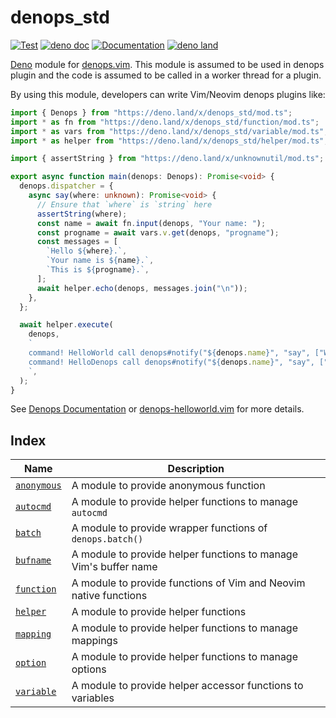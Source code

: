 # denops_std

[![Test](https://github.com/vim-denops/deno-denops-std/actions/workflows/test.yml/badge.svg)](https://github.com/vim-denops/deno-denops-std/actions/workflows/test.yml)
[![deno doc](https://doc.deno.land/badge.svg)](https://doc.deno.land/https/deno.land/x/denops_std/mod.ts)
[![Documentation](https://img.shields.io/badge/denops-Documentation-yellow.svg)](https://vim-denops.github.io/denops-documentation/)
[![deno land](http://img.shields.io/badge/available%20on-deno.land/x/denops__std-lightgrey.svg?logo=deno)](https://deno.land/x/denops_std)

[Deno][deno] module for [denops.vim][denops.vim]. This module is assumed to be
used in denops plugin and the code is assumed to be called in a worker thread
for a plugin.

By using this module, developers can write Vim/Neovim denops plugins like:

```typescript
import { Denops } from "https://deno.land/x/denops_std/mod.ts";
import * as fn from "https://deno.land/x/denops_std/function/mod.ts";
import * as vars from "https://deno.land/x/denops_std/variable/mod.ts";
import * as helper from "https://deno.land/x/denops_std/helper/mod.ts";

import { assertString } from "https://deno.land/x/unknownutil/mod.ts";

export async function main(denops: Denops): Promise<void> {
  denops.dispatcher = {
    async say(where: unknown): Promise<void> {
      // Ensure that `where` is `string` here
      assertString(where);
      const name = await fn.input(denops, "Your name: ");
      const progname = await vars.v.get(denops, "progname");
      const messages = [
        `Hello ${where}.`,
        `Your name is ${name}.`,
        `This is ${progname}.`,
      ];
      await helper.echo(denops, messages.join("\n"));
    },
  };

  await helper.execute(
    denops,
    `
    command! HelloWorld call denops#notify("${denops.name}", "say", ["World"])
    command! HelloDenops call denops#notify("${denops.name}", "say", ["Denops"])
    `,
  );
}
```

See [Denops Documentation](https://vim-denops.github.io/denops-documentation/)
or [denops-helloworld.vim](https://github.com/vim-denops/denops-helloworld.vim)
for more details.

[deno]: https://deno.land/
[denops.vim]: https://github.com/vim-denops/denops.vim

## Index

| Name                       | Description                                                      |
| -------------------------- | ---------------------------------------------------------------- |
| [`anonymous`](./anonymous) | A module to provide anonymous function                           |
| [`autocmd`](./autocmd)     | A module to provide helper functions to manage `autocmd`         |
| [`batch`](./batch)         | A module to provide wrapper functions of `denops.batch()`        |
| [`bufname`](./bufname)     | A module to provide helper functions to manage Vim's buffer name |
| [`function`](./function)   | A module to provide functions of Vim and Neovim native functions |
| [`helper`](./helper)       | A module to provide helper functions                             |
| [`mapping`](./mapping)     | A module to provide helper functions to manage mappings          |
| [`option`](./option)       | A module to provide helper functions to manage options           |
| [`variable`](./variable)   | A module to provide helper accessor functions to variables       |
